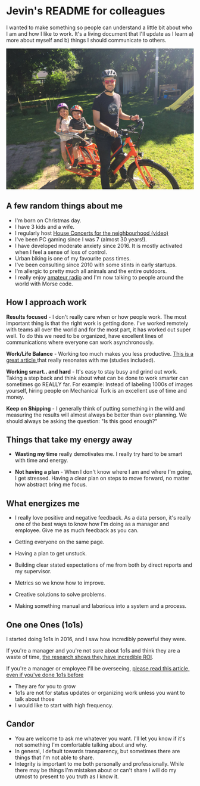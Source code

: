 # Jevin's README for colleagues

I wanted to make something so people can understand a little bit about who I am and how I like to work. It's a living document that I'll update as I learn a) more about myself and b) things I should communicate to others.

![](me.jpg)

## A few random things about me

* I'm born on Christmas day.
* I have 3 kids and a wife.
* I regularly host [House Concerts for the neighbourhood (video)](https://fb.watch/3KekGIjEpU/)
* I've been PC gaming since I was 7 (almost 30 years!).
* I have developed moderate anxiety since 2016. It is mostly activated when I feel a sense of loss of control.
* Urban biking is one of my favourite pass times.
* I've been consulting since 2010 with some stints in early startups.
* I'm allergic to pretty much all animals and the entire outdoors.
* I really enjoy [amateur radio](https://www.qrz.com/db/VA3JEV) and I'm now talking to people around the world with Morse code.

## How I approach work

**Results focused** - I don't really care when or how people work. The most important thing is that the right work is getting done. I've worked remotely with teams all over the world and for the most part, it has worked out super well. To do this we need to be organized, have excellent lines of communications where everyone can work asynchronously.

**Work/Life Balance** - Working too much makes you less productive. [ This is a great article ](https://getlighthouse.com/blog/work-life-balance-hustle-hype/) that really resonates with me (studies included).

**Working smart.. and hard** - It's easy to stay busy and grind out work. Taking a step back and think about what can be done to work smarter can sometimes go REALLY far. For example: Instead of labeling 1000s of images yourself, hiring people on Mechanical Turk is an excellent use of time and money.

**Keep on Shipping** - I generally think of putting something in the wild and measuring the results will almost always be better than over planning. We should always be asking the question: "Is this good enough?"

## Things that take my energy away

* **Wasting my time** really demotivates me. I really try hard to be smart with time and energy. 

* **Not having a plan** - When I don't know where I am and where I'm going, I get stressed. Having a clear plan on steps to move forward, no matter how abstract bring me focus.

## What energizes me

* I really love positive and negative feedback. As a data person, it's really one of the best ways to know how I'm doing as a manager and employee. Give me as much feedback as you can.

* Getting everyone on the same page.

* Having a plan to get unstuck.

* Building clear stated expectations of me from both by direct reports and my supervisor.

* Metrics so we know how to improve.

* Creative solutions to solve problems.

* Making something manual and laborious into a system and a process.

## One one Ones (1o1s)

I started doing 1o1s in 2016, and I saw how incredibly powerful they were.

If you're a manager and you're not sure about 1o1s and think they are a waste of time, [the research shows they have incredible ROI](https://www.slideshare.net/evanish/everything-you-need-to-know-about-1-on-1s-to-prevent-turnover-and-motivate-your-team).

If you're a manager or employee I'll be overseeing, [please read this article, even if you've done 1o1s before](https://getlighthouse.com/blog/one-on-ones-employee-know/)

* They are for you to grow
* 1o1s are not for status updates or organizing work unless you want to talk about those
* I would like to start with high frequency.

## Candor

* You are welcome to ask me whatever you want. I'll let you know if it's not something I'm comfortable talking about and why.
* In general, I default towards transparency, but sometimes there are things that I'm not able to share.
* Integrity is important to me both personally and professionally. While there may be things I'm mistaken about or can't share I will do my utmost to present to you truth as I know it.


[^1]: https://www.researchgate.net/publication/281452089_Gossip_in_Organizations

[^2]: https://www.researchgate.net/publication/247738351_Gossip_in_Organizations_Contexts_Consequences_and_Controversies
